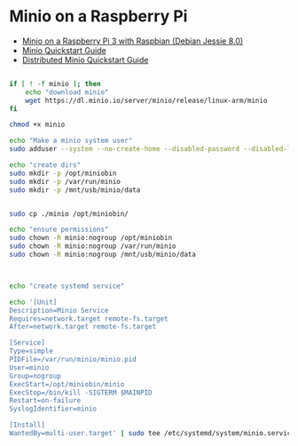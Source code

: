 # Minio on a Raspberry Pi

* [Minio on a Raspberry Pi 3 with Raspbian (Debian Jessie 8.0)](https://goo.gl/BqjWHn)
* [Minio Quickstart Guide](https://github.com/minio/minio/blob/master/README.md)
* [Distributed Minio Quickstart Guide](https://github.com/minio/minio/blob/master/docs/distributed/README.md)

```sh

if [ ! -f minio ]; then
    echo "download minio"
    wget https://dl.minio.io/server/minio/release/linux-arm/minio
fi

chmod +x minio

echo "Make a minio system user"
sudo adduser --system --no-create-home --disabled-password --disabled-login minio

echo "create dirs"
sudo mkdir -p /opt/miniobin
sudo mkdir -p /var/run/minio
sudo mkdir -p /mnt/usb/minio/data


sudo cp ./minio /opt/miniobin/

echo "ensure permissions"
sudo chown -R minio:nogroup /opt/miniobin
sudo chown -R minio:nogroup /var/run/minio
sudo chown -R minio:nogroup /mnt/usb/minio/data



echo "create systemd service"

echo '[Unit]
Description=Minio Service
Requires=network.target remote-fs.target
After=network.target remote-fs.target

[Service]
Type=simple
PIDFile=/var/run/minio/minio.pid
User=minio
Group=nogroup
ExecStart=/opt/miniobin/minio
ExecStop=/bin/kill -SIGTERM $MAINPID
Restart=on-failure
SyslogIdentifier=minio

[Install]
WantedBy=multi-user.target' | sudo tee /etc/systemd/system/minio.service

```


```




